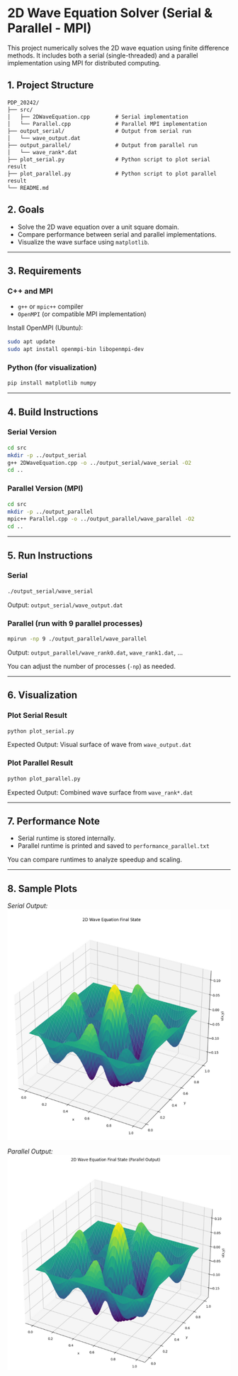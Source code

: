 # 2D Wave Equation Solver (Serial & Parallel - MPI)

This project numerically solves the 2D wave equation using finite difference methods. It includes both a serial (single-threaded) and a parallel implementation using MPI for distributed computing.

## 1. Project Structure

```
PDP_20242/
├── src/
│   ├── 2DWaveEquation.cpp        # Serial implementation
│   └── Parallel.cpp              # Parallel MPI implementation
├── output_serial/                # Output from serial run
│   └── wave_output.dat
├── output_parallel/              # Output from parallel run
│   └── wave_rank*.dat
├── plot_serial.py                # Python script to plot serial result
├── plot_parallel.py              # Python script to plot parallel result
└── README.md
```

## 2. Goals
- Solve the 2D wave equation over a unit square domain.
- Compare performance between serial and parallel implementations.
- Visualize the wave surface using `matplotlib`.

---

## 3. Requirements

### C++ and MPI
- `g++` or `mpic++` compiler
- `OpenMPI` (or compatible MPI implementation)

Install OpenMPI (Ubuntu):
```bash
sudo apt update
sudo apt install openmpi-bin libopenmpi-dev
```

### Python (for visualization)
```bash
pip install matplotlib numpy
```

---

## 4. Build Instructions

### Serial Version
```bash
cd src
mkdir -p ../output_serial
g++ 2DWaveEquation.cpp -o ../output_serial/wave_serial -O2
cd ..
```

### Parallel Version (MPI)
```bash
cd src
mkdir -p ../output_parallel
mpic++ Parallel.cpp -o ../output_parallel/wave_parallel -O2
cd ..
```

---

## 5. Run Instructions

### Serial
```bash
./output_serial/wave_serial
```
Output: `output_serial/wave_output.dat`

### Parallel (run with 9 parallel processes)
```bash
mpirun -np 9 ./output_parallel/wave_parallel
```
Output: `output_parallel/wave_rank0.dat`, `wave_rank1.dat`, ...

You can adjust the number of processes (`-np`) as needed.

---

## 6. Visualization

### Plot Serial Result
```bash
python plot_serial.py
```
Expected Output: Visual surface of wave from `wave_output.dat`

### Plot Parallel Result
```bash
python plot_parallel.py
```
Expected Output: Combined wave surface from `wave_rank*.dat`

---

## 7. Performance Note
- Serial runtime is stored internally.
- Parallel runtime is printed and saved to `performance_parallel.txt`

You can compare runtimes to analyze speedup and scaling.

---

## 8. Sample Plots
*Serial Output:*
![Serial Plot](./assets/serial.png)

*Parallel Output:*
![Parallel Plot](./assets/parallel.png)

